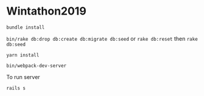 # Wintathon2019

`bundle install`

`bin/rake db:drop db:create db:migrate db:seed` or `rake db:reset` then `rake db:seed`


`yarn install`

`bin/webpack-dev-server`

To run server

`rails s`
